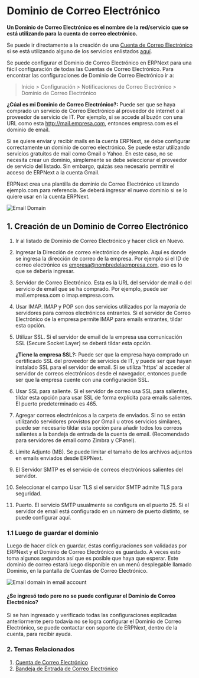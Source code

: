 <!-- add-breadcrumbs -->
# Dominio de Correo Electrónico

**Un Dominio de Correo Electrónico es el nombre de la red/servicio que se está utilizando para la cuenta de correo electrónico.**

Se puede ir directamente a la creación de una [Cuenta de Correo Electrónico](/docs/user/manual/es/setting-up/email/email-account) si se está utilizando alguno de los servicios enlistados [aquí](/docs/user/manual/es/setting-up/email/email-inbox#2-create-an-email-domain).

Se puede configurar el Dominio de Correo Electrónico en ERPNext para una fácil configuración de todas las Cuentas de Correo Electrónico. Para encontrar las configuraciones de Dominio de Correo Electrónico ir a:

> Inicio > Configuración > Notificaciones de Correo Electrónico > Dominio de Correo Electrónico

**¿Cúal es mi Dominio de Correo Electrónico?:** Puede ser que se haya comprado un servicio de Correo Electrónico al proveedor de internet o al proveedor de servicio de IT. Por ejemplo, si se accede al buzón con una URL como esta http://mail.empresa.com, entonces empresa.com es el dominio de email.

Si se quiere enviar y recibir mails en la cuenta ERPNext, se debe configurar correctamente un dominio de correo electrónico. Se puede estar utilizando servicios gratuitos de mail como Gmail o Yahoo. En este caso, no se necesita crear un dominio, simplemente se debe seleccionar el proveedor de servicio del listado. Sin embargo, quizás sea necesario permitir el acceso de ERPNext a la cuenta Gmail.

ERPNext crea una plantilla de dominio de Correo Electrónico utilizando ejemplo.com para referencia. Se deberá ingresar el nuevo dominio si se lo quiere usar en la cuenta ERPNext.

<img class="screenshot" alt="Email Domain" src="{{docs_base_url}}/assets/img/setup/email/email-domain.png">

## 1. Creación de un Dominio de Correo Electrónico
1. Ir al listado de Dominio de Correo Electrónico y hacer click en Nuevo.
1. Ingresar la Dirección de correo electrónico de ejemplo. Aquí es donde se ingresa la dirección de correo de la empresa. Por ejemplo si el ID de correo electrónico es empresa@nombredelaempresa.com, eso es lo que se debería ingresar.
1. Servidor de Correo Electrónico. Esta es la URL del servidor de mail o del servicio de email que se ha comprado. Por ejemplo, puede ser mail.empresa.com o imap.empresa.com. 
1. Usar IMAP. IMAP y POP son dos servicios utilizados por la mayoría de servidores para correos electrónicos entrantes. Si el servidor de Correo Electrónico de la empresa permite IMAP para emails entrantes, tildar esta opción. 
1. Utilizar SSL. Si el servidor de email de la empresa usa comunicación SSL (Secure Socket Layer) se deberá tildar esta opción. 

    **¿Tiene la empresa SSL?:** Puede ser que la empresa haya comprado un certificado SSL del proveedor de servicios de IT, y puede ser que hayan instalado SSL para el servidor de email. Si se utiliza 'https' al acceder al servidor de correos electrónicos desde el navegador, entonces puede ser que la empresa cuente con una configuración SSL.

1. Usar SSL para saliente. Si el servidor de correo usa SSL para salientes, tildar esta opción para usar SSL de forma explícita para emails salientes. El puerto predeterminado es 465.

1. Agregar correos electrónicos a la carpeta de enviados. Si no se están utilizando servidores provistos por Gmail u otros servicios similares, puede ser necesario tildar esta opción para añadir todos los correos salientes a la bandeja de entrada de la cuenta de email. (Recomendado para servidores de email como Zimbra y CPanel).

1. Límite Adjunto (MB). Se puede limitar el tamaño de los archivos adjuntos en emails enviados desde ERPNext.

1. El Servidor SMTP es el servicio de correos electrónicos salientes del servidor. 

1. Seleccionar el campo Usar TLS si el servidor SMTP admite TLS para seguridad.

1. Puerto. El servicio SMTP usualmente se configura en el puerto 25. Si el servidor de email está configurado en un número de puerto distinto, se puede configurar aquí. 

### 1.1 Luego de guardar el dominio

Luego de hacer click en guardar, éstas configuraciones son validadas por ERPNext y el Dominio de Correo Electrónico es guardado. A veces esto toma algunos segundos así que es posible que haya que esperar. Este dominio de correo estará luego disponible en un menú desplegable llamado Dominio, en la pantalla de Cuentas de Correo Electrónico. 

![Email domain in email account](/docs/assets/img/setup/email/email-domain1.png)

#### ¿Se ingresó todo pero no se puede configurar el Dominio de Correo Electrónico?

Si se han ingresado y verificado todas las configuraciones explicadas anteriormente pero todavía no se logra configurar el Dominio de Correo Electrónico, se puede contactar con soporte de ERPNext, dentro de la cuenta, para recibir ayuda. 

### 2. Temas Relacionados
1. [Cuenta de Correo Electrónico](/docs/user/manual/es/setting-up/email/email-account)
1. [Bandeja de Entrada de Correo Electrónico](/docs/user/manual/es/setting-up/email/email-inbox)
